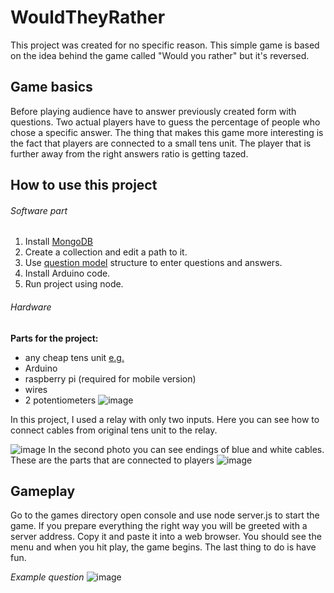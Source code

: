 # WouldTheyRather

This project was created for no specific reason. This simple game is based on the idea behind the game called "Would you rather" but it's reversed. 
## Game basics

Before playing audience have to answer previously created form with questions. Two actual players have to guess the percentage of people who chose a specific answer. The thing that makes this game more interesting is the fact that players are connected to a small tens unit. The player that is further away from the right answers ratio is getting tazed.  
## How to use this project
###### Software part
1. Install [MongoDB](https://www.mongodb.com/)
2. Create a collection and edit a path to it. 
3. Use [question model](models/question.js) structure to enter questions and answers. 
4. Install Arduino code.
5. Run project using node.
###### Hardware
**Parts for the project:**
- any cheap tens unit [e.g.](https://pl.aliexpress.com/item/32653898288.html) 
- Arduino
- raspberry pi (required  for mobile version)
- wires
- 2 potentiometers
![image](https://user-images.githubusercontent.com/49452909/117891480-41585780-b2b7-11eb-970e-75427ef0c39d.png)

  
In this project, I used a relay with only two inputs. Here you can see how to connect cables from original tens unit to the relay.    

![image](https://user-images.githubusercontent.com/49452909/117893910-972efe80-b2bb-11eb-89c5-85a48cf7edc1.png)
In the second photo you can see endings of blue and white cables. These are the parts that are connected to players 
![image](https://user-images.githubusercontent.com/49452909/117894304-5edbf000-b2bc-11eb-98ed-9274d5b4cf71.png)

## Gameplay
Go to the games directory open console and use node server.js to start the game. If you prepare everything the right way you will be greeted with a server address. Copy it and paste it into a web browser. You should see the menu and when you hit play, the game begins. The last thing to do is have fun.
  
*Example question*
![image](https://user-images.githubusercontent.com/49452909/117896726-82556980-b2c1-11eb-9877-b9b316ea2bca.png)


